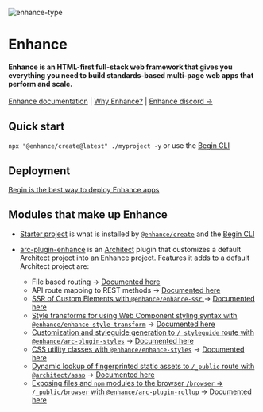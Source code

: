 
![enhance-type](https://user-images.githubusercontent.com/76308/223791539-c5d96545-ed00-4cc7-b8f4-3f51900189f8.svg)

# Enhance

#### Enhance is an HTML-first full-stack web framework that gives you everything you need to build standards-based multi-page web apps that perform and scale.

[Enhance documentation](https://enhance.dev) | [Why Enhance?](https://enhance.dev/docs/learn/why-enhance) | [Enhance discord →](https://enhance.dev/discord)

## Quick start
`npx "@enhance/create@latest" ./myproject -y`
or use the [Begin CLI](https://begin.com)

## Deployment
[Begin is the best way to deploy Enhance apps](https://begin.com/)

## Modules that make up Enhance

- [Starter project](https://github.com/enhance-dev/enhance-starter-project) is what is installed by [`@enhance/create`](https://github.com/enhance-dev/create) and the [Begin CLI](begin.com/docs/)

- [arc-plugin-enhance](https://github.com/enhance-dev/arc-plugin-enhance) is an [Architect](https://arc.codes) plugin that customizes a default Architect project into an Enhance project.
Features it adds to a default Architect project are:
  - File based routing → [Documented here](https://enhance.dev/docs/learn/starter-project/structure)
  - API route mapping to REST methods → [Documented here](https://enhance.dev/docs/learn/starter-project/api)
  - [SSR of Custom Elements with `@enhance/enhance-ssr` ](https://github.com/enhance-dev/enhance-ssr) → [Documented here](https://enhance.dev/docs/learn/starter-project/elements)
  - [Style transforms for using Web Component styling syntax with `@enhance/enhance-style-transform`](https://github.com/enhance-dev/enhance-style-transform) → [Documented here](https://enhance.dev/docs/learn/concepts/styling/element-styles)
  - [Customization and styleguide generation to `/_styleguide` route with `@enhance/arc-plugin-styles`](https://github.com/enhance-dev/arc-plugin-styles) → [Documented here](https://enhance.dev/docs/learn/concepts/styling/utility-classes)
  - [CSS utility classes with `@enhance/enhance-styles`](https://github.com/enhance-dev/enhance-styles) → [Documented here](https://enhance.dev/docs/learn/concepts/styling/utility-classes)
  - [Dynamic lookup of fingerprinted static assets to `/_public` route with `@architect/asap`](https://github.com/architect/asap/) → [Documented here](https://enhance.dev/docs/learn/starter-project/public)
  - [Exposing files and `npm` modules to the browser `/browser` => `/_public/browser` with `@enhance/arc-plugin-rollup`](https://github.com/enhance-dev/arc-plugin-rollup) → [Documented here](https://enhance.dev/docs/learn/starter-project/browser)


